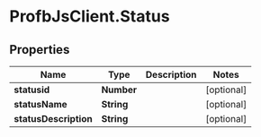 # ProfbJsClient.Status

## Properties
Name | Type | Description | Notes
------------ | ------------- | ------------- | -------------
**statusid** | **Number** |  | [optional] 
**statusName** | **String** |  | [optional] 
**statusDescription** | **String** |  | [optional] 
